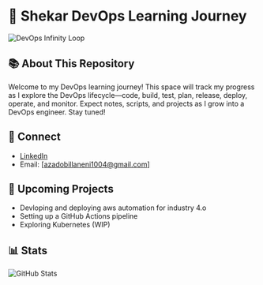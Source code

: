 # 🚀 Shekar DevOps Learning Journey

![DevOps Infinity Loop](https://cdn.pixabay.com/photo/2016/03/31/14/37/infinity-1294069_1280.png)

## 📚 About This Repository
Welcome to my DevOps learning journey! This space will track my progress as I explore the DevOps lifecycle—code, build, test, plan, release, deploy, operate, and monitor. Expect notes, scripts, and projects as I grow into a DevOps engineer. Stay tuned!

## 🔗 Connect
- [LinkedIn](https://www.linkedin.com/in/chandhra-shekar-azad-obillaneni-200895210/])
- Email: [azadobillaneni1004@gmail.com]

## 🚧 Upcoming Projects
- Devloping and deploying aws automation for industry 4.o
- Setting up a GitHub Actions pipeline
- Exploring Kubernetes (WIP)

## 📊 Stats
![GitHub Stats](https://github-readme-stats.vercel.app/api?username=azad1310&show_icons=true&theme=dark&hide_border=true)
